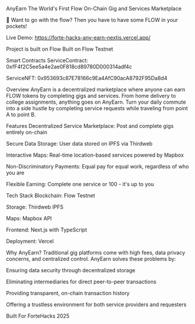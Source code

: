 AnyEarn
The World's First Flow On-Chain Gig and Services Marketplace

🌊 Want to go with the flow? Then you have to have some FLOW in your pockets!

Live Demo: https://forte-hacks-any-earn-nextjs.vercel.app/

Project is built on Flow
Built on Flow Testnet

Smart Contracts
ServiceContract: 
0xfF4f2C5ee5a4e2ae0F818cd89780D000314adf4c

ServiceNFT: 
0x953693c87E78166c9Ea4AfC90acA8792F95Da8d4


Overview
AnyEarn is a decentralized marketplace where anyone can earn FLOW tokens by completing gigs and services. From home delivery to college assignments, anything goes on AnyEarn. Turn your daily commute into a side hustle by completing service requests while traveling from point A to point B.

Features
Decentralized Service Marketplace: Post and complete gigs entirely on-chain

Secure Data Storage: User data stored on IPFS via Thirdweb

Interactive Maps: Real-time location-based services powered by Mapbox

Non-Discriminatory Payments: Equal pay for equal work, regardless of who you are

Flexible Earning: Complete one service or 100 - it's up to you

Tech Stack
Blockchain: Flow Testnet

Storage: Thirdweb IPFS

Maps: Mapbox API

Frontend: Next.js with TypeScript

Deployment: Vercel


Why AnyEarn?
Traditional gig platforms come with high fees, data privacy concerns, and centralized control. AnyEarn solves these problems by:

Ensuring data security through decentralized storage

Eliminating intermediaries for direct peer-to-peer transactions

Providing transparent, on-chain transaction history

Offering a trustless environment for both service providers and requesters

Built For
ForteHacks 2025
